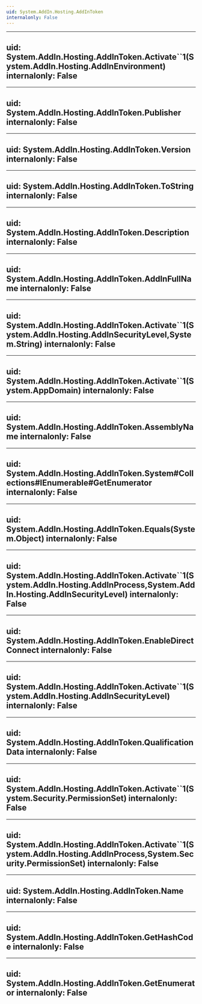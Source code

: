 ```yaml
---
uid: System.AddIn.Hosting.AddInToken
internalonly: False
---
```


---
uid: System.AddIn.Hosting.AddInToken.Activate``1(System.AddIn.Hosting.AddInEnvironment)
internalonly: False
---

---
uid: System.AddIn.Hosting.AddInToken.Publisher
internalonly: False
---

---
uid: System.AddIn.Hosting.AddInToken.Version
internalonly: False
---

---
uid: System.AddIn.Hosting.AddInToken.ToString
internalonly: False
---

---
uid: System.AddIn.Hosting.AddInToken.Description
internalonly: False
---

---
uid: System.AddIn.Hosting.AddInToken.AddInFullName
internalonly: False
---

---
uid: System.AddIn.Hosting.AddInToken.Activate``1(System.AddIn.Hosting.AddInSecurityLevel,System.String)
internalonly: False
---

---
uid: System.AddIn.Hosting.AddInToken.Activate``1(System.AppDomain)
internalonly: False
---

---
uid: System.AddIn.Hosting.AddInToken.AssemblyName
internalonly: False
---

---
uid: System.AddIn.Hosting.AddInToken.System#Collections#IEnumerable#GetEnumerator
internalonly: False
---

---
uid: System.AddIn.Hosting.AddInToken.Equals(System.Object)
internalonly: False
---

---
uid: System.AddIn.Hosting.AddInToken.Activate``1(System.AddIn.Hosting.AddInProcess,System.AddIn.Hosting.AddInSecurityLevel)
internalonly: False
---

---
uid: System.AddIn.Hosting.AddInToken.EnableDirectConnect
internalonly: False
---

---
uid: System.AddIn.Hosting.AddInToken.Activate``1(System.AddIn.Hosting.AddInSecurityLevel)
internalonly: False
---

---
uid: System.AddIn.Hosting.AddInToken.QualificationData
internalonly: False
---

---
uid: System.AddIn.Hosting.AddInToken.Activate``1(System.Security.PermissionSet)
internalonly: False
---

---
uid: System.AddIn.Hosting.AddInToken.Activate``1(System.AddIn.Hosting.AddInProcess,System.Security.PermissionSet)
internalonly: False
---

---
uid: System.AddIn.Hosting.AddInToken.Name
internalonly: False
---

---
uid: System.AddIn.Hosting.AddInToken.GetHashCode
internalonly: False
---

---
uid: System.AddIn.Hosting.AddInToken.GetEnumerator
internalonly: False
---
